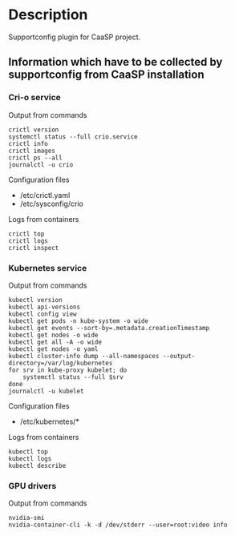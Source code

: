 # Description

Supportconfig plugin for CaaSP project.

## Information which have to be collected by supportconfig from CaaSP installation

### Cri-o service

Output from commands
```
crictl version
systemctl status --full crio.service
crictl info
crictl images
crictl ps --all
journalctl -u crio
```

Configuration files
* /etc/crictl.yaml
* /etc/sysconfig/crio

Logs from containers
```
crictl top
crictl logs
crictl inspect
```

### Kubernetes service

Output from commands
```
kubectl version
kubectl api-versions
kubectl config view
kubectl get pods -n kube-system -o wide
kubectl get events --sort-by=.metadata.creationTimestamp
kubectl get nodes -o wide
kubectl get all -A -o wide
kubectl get nodes -o yaml
kubectl cluster-info dump --all-namespaces --output-directory=/var/log/kubernetes
for srv in kube-proxy kubelet; do
    systemctl status --full $srv
done
journalctl -u kubelet
```

Configuration files
* /etc/kubernetes/*

Logs from containers
```
kubectl top 
kubectl logs
kubectl describe
```

### GPU drivers

Output from commands
```
nvidia-smi
nvidia-container-cli -k -d /dev/stderr --user=root:video info
```
